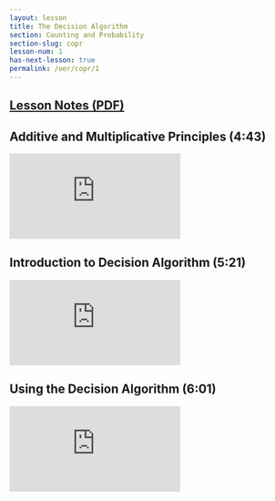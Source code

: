 ```yaml
---
layout: lesson
title: The Decision Algorithm
section: Counting and Probability
section-slug: copr 
lesson-num: 1
has-next-lesson: true
permalink: /oer/copr/1
---
```



<h2>
<a href="/assets/oer/copr/DecisionAlgorithm.pdf">
Lesson Notes (PDF)
</a>
</h2>


<h2>Additive and Multiplicative Principles (4:43)</h2>
<div class="youtube-wrapper">
<iframe class="video" src="https://www.youtube.com/embed/3pl-ce3ANIk" allow="accelerometer; autoplay; encrypted-media; gyroscope; picture-in-picture" allowfullscreen="" frameborder="0"></iframe>
</div>

<h2>Introduction to Decision Algorithm (5:21)</h2>
<div class="youtube-wrapper">
<iframe class="video" src="https://www.youtube.com/embed/hiea6-7ux-c" allow="accelerometer; autoplay; encrypted-media; gyroscope; picture-in-picture" allowfullscreen="" frameborder="0"></iframe>
</div>

<h2>Using the Decision Algorithm (6:01)</h2>
<div class="youtube-wrapper">
<iframe class="video" src="https://www.youtube.com/embed/s6df4gQfE6E" allow="accelerometer; autoplay; encrypted-media; gyroscope; picture-in-picture" allowfullscreen="" frameborder="0"></iframe>
</div>

